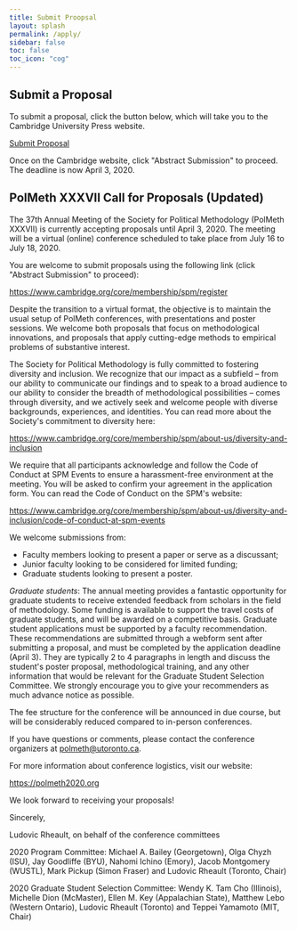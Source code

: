 ```yaml
---
title: Submit Proopsal
layout: splash
permalink: /apply/
sidebar: false
toc: false
toc_icon: "cog"
---
```


## Submit a Proposal

To submit a proposal, click the button below, which will take you to the Cambridge University Press website.

<a href="https://www.cambridge.org/core/membership/spm/register" target="_blank" class="btn btn-lg btn--primary">Submit Proposal</a>

Once on the Cambridge website, click "Abstract Submission" to proceed.  The deadline is now April 3, 2020.

## PolMeth XXXVII Call for Proposals (Updated)

The 37th Annual Meeting of the Society for Political Methodology (PolMeth XXXVII) is currently accepting proposals until April 3, 2020.  The meeting will be a virtual (online) conference scheduled to take place from July 16 to July 18, 2020.

You are welcome to submit proposals using the following link (click "Abstract Submission" to proceed):

<a href="https://www.cambridge.org/core/membership/spm/register" target="_blank">https://www.cambridge.org/core/membership/spm/register</a> 

Despite the transition to a virtual format, the objective is to maintain the usual setup of PolMeth conferences, with presentations and poster sessions.  We welcome both proposals that focus on methodological innovations, and proposals that apply cutting-edge methods to empirical problems of substantive interest.

The Society for Political Methodology is fully committed to fostering diversity and inclusion. We recognize that our impact as a subfield – from our ability to communicate our findings and to speak to a broad audience to our ability to consider the breadth of methodological possibilities – comes through diversity, and we actively seek and welcome people with diverse backgrounds, experiences, and identities. You can read more about the Society's commitment to diversity here:

<a href="https://www.cambridge.org/core/membership/spm/about-us/diversity-and-inclusion" target="_blank">https://www.cambridge.org/core/membership/spm/about-us/diversity-and-inclusion</a>
 
We require that all participants acknowledge and follow the Code of Conduct at SPM Events to ensure a harassment-free environment at the meeting. You will be asked to confirm your agreement in the application form. You can read the Code of Conduct on the SPM's website:

<a href="https://www.cambridge.org/core/membership/spm/about-us/diversity-and-inclusion/code-of-conduct-at-spm-events" target="_blank">https://www.cambridge.org/core/membership/spm/about-us/diversity-and-inclusion/code-of-conduct-at-spm-events</a>
 
We welcome submissions from:

- Faculty members looking to present a paper or serve as a discussant;
- Junior faculty looking to be considered for limited funding;
- Graduate students looking to present a poster.
 
*Graduate students*: The annual meeting provides a fantastic opportunity for graduate students to receive extended feedback from scholars in the field of methodology.   Some funding is available to support the travel costs of graduate students, and will be awarded on a competitive basis.  Graduate student applications must be supported by a faculty recommendation. These recommendations are submitted through a webform sent after submitting a proposal, and must be completed by the application deadline (April 3). They are typically 2 to 4 paragraphs in length and discuss the student's poster proposal, methodological training, and any other information that would be relevant for the Graduate Student Selection Committee. We strongly encourage you to give your recommenders as much advance notice as possible.
 
The fee structure for the conference will be announced in due course, but will be considerably reduced compared to in-person conferences.

If you have questions or comments, please contact the conference organizers at <a href="mailto:polmeth@utoronto.ca">polmeth@utoronto.ca</a>.

For more information about conference logistics, visit our website:

<a href="https://polmeth2020.org" target="_blank">https://polmeth2020.org</a>
 
We look forward to receiving your proposals!
 
Sincerely,
 
Ludovic Rheault, on behalf of the conference committees
 
2020 Program Committee:
Michael A. Bailey (Georgetown), Olga Chyzh (ISU), Jay Goodliffe (BYU), Nahomi Ichino (Emory), Jacob Montgomery (WUSTL), Mark Pickup (Simon Fraser) and Ludovic Rheault (Toronto, Chair)

2020 Graduate Student Selection Committee:
Wendy K. Tam Cho (Illinois), Michelle Dion (McMaster), Ellen M. Key (Appalachian State), Matthew Lebo (Western Ontario), Ludovic Rheault (Toronto) and Teppei Yamamoto (MIT, Chair)

